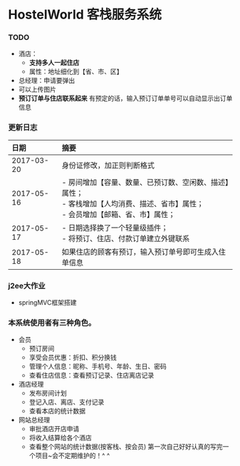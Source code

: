# HostelWorld 客栈服务系统
### TODO
- 酒店：
  - **支持多人一起住店**
  - 属性：地址细化到【省、市、区】
- 总经理：申请要弹出
- 可以上传图片
- **预订订单与住店联系起来** 有预定的话，输入预订订单单号可以自动显示出订单信息

### 更新日志
| 日期 | 摘要 |
| :--- | :--- |
| 2017-03-20 | 身份证修改，加正则判断格式 |
| 2017-05-16 | - 房间增加【容量、数量、已预订数、空闲数、描述】属性；<br> - 客栈增加【人均消费、描述、省市】属性；<br> - 会员增加【邮箱、省、市】属性；
| 2017-05-17 | - 日期选择换了一个轻量级插件；<br> - 将预订、住店、付款订单建立外键联系
| 2017-05-18 | 如果住店的顾客有预订，输入预订单号即可生成入住单信息
### j2ee大作业
- springMVC框架搭建

### 本系统使用者有三种角色。
 - 会员
   - 预订房间
   - 享受会员优惠：折扣、积分换钱
   - 管理个人信息：昵称、手机号、年龄、生日、密码
   - 查看住店信息：查看预订记录、住店离店记录
 - 酒店经理
   - 发布房间计划
   - 登记入店、离店、支付记录
   - 查看本店的统计数据
 - 网站总经理
   - 审批酒店开店申请
   - 将收入结算给各个酒店
   - 查看整个网站的统计数据(按客栈、按会员)
 第一次自己好好认真的写完一个项目~会不定期维护的！^ ^
